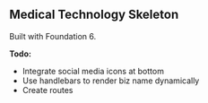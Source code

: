 ## Medical Technology Skeleton

Built with Foundation 6.

**Todo:**
- Integrate social media icons at bottom
- Use handlebars to render biz name dynamically
- Create routes
